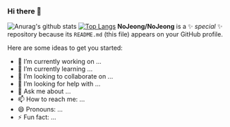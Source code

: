 ### Hi there 👋

![Anurag's github stats](https://github-readme-stats.vercel.app/api?username=NoJeong&show_icons=true&theme=radical)
[![Top Langs](https://github-readme-stats.vercel.app/api/top-langs/?username=NoJeong)](https://github.com/anuraghazra/github-readme-stats)
**NoJeong/NoJeong** is a ✨ _special_ ✨ repository because its `README.md` (this file) appears on your GitHub profile.

Here are some ideas to get you started:

- 🔭 I’m currently working on ...
- 🌱 I’m currently learning ...
- 👯 I’m looking to collaborate on ...
- 🤔 I’m looking for help with ...
- 💬 Ask me about ...
- 📫 How to reach me: ...
- 😄 Pronouns: ...
- ⚡ Fun fact: ...


